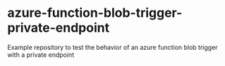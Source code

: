 # azure-function-blob-trigger-private-endpoint
Example repository to test the behavior of an azure function blob trigger with a private endpoint
